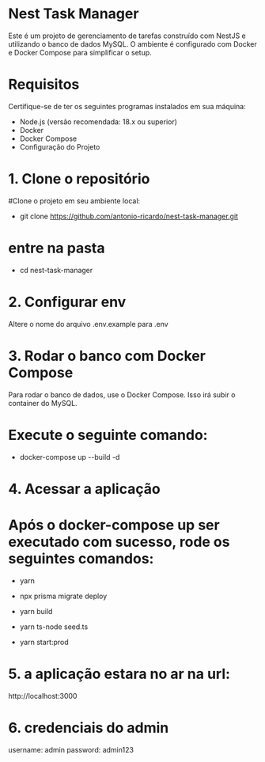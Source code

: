 # Nest Task Manager
Este é um projeto de gerenciamento de tarefas construído com NestJS e utilizando o banco de dados MySQL. O ambiente é configurado com Docker e Docker Compose para simplificar o setup.

# Requisitos
Certifique-se de ter os seguintes programas instalados em sua máquina:

- Node.js (versão recomendada: 18.x ou superior)
- Docker
- Docker Compose
- Configuração do Projeto

# 1. Clone o repositório
#Clone o projeto em seu ambiente local:

- git clone https://github.com/antonio-ricardo/nest-task-manager.git

# entre na pasta

- cd nest-task-manager

# 2. Configurar env
Altere o nome do arquivo .env.example para .env

# 3. Rodar o banco com Docker Compose
Para rodar o banco de dados, use o Docker Compose. Isso irá subir o container do MySQL.

# Execute o seguinte comando:

- docker-compose up --build -d

# 4. Acessar a aplicação
# Após o docker-compose up ser executado com sucesso, rode os seguintes comandos:

- yarn

- npx prisma migrate deploy

- yarn build

- yarn ts-node seed.ts

- yarn start:prod

# 5. a aplicação estara no ar na url:

http://localhost:3000

# 6. credenciais do admin

username: admin
password: admin123
